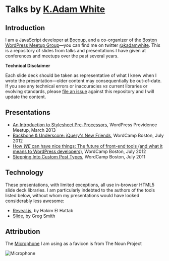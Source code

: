 # Talks by [K.Adam White](http://www.kadamwhite.com)

## Introduction

I am a JavaScript developer at [Bocoup](http://bocoup.com/), and a co-organizer of the [Boston WordPress Meetup Group](http://meetup.bostonwp.org/)&mdash;you can find me on twitter [@kadamwhite](http://twitter.com/kadamwhite). This is a repository of slides from talks and presentations I have given at conferences and meetups over the past several years.

**Technical Disclaimer**

Each slide deck should be taken as representative of what I knew when I wrote the presentation&mdash;older content may consequentially be out-of-date. If you see any technical errors or inaccuracies *vs* current libraries or evolving standards, please [file an issue](https://github.com/kadamwhite/talks/issues) against this repository and I will update the content.

## Presentations

* [An Introduction to Stylesheet Pre-Processors](http://kadamwhite.github.io/talks/2013/preprocessors/), WordPress Providence Meetup, March 2013
* [Backbone &amp; Underscore: jQuery's New Friends](http://kadamwhite.github.io/talks/2012/backbone-and-underscore/), WordCamp Boston, July 2012
* [How *WE* can have nice things: The future of front-end tools (and what it means to WordPress developers)](http://kadamwhite.github.io/talks/2012/front-end-and-wp/), WordCamp Boston, July 2012
* [Stepping Into Custom Post Types](http://www.slideshare.net/kadamwhite/stepping-into-custom-post-types), WordCamp Boston, July 2011</li>

## Technology

These presentations, with limited exceptions, all use in-browser HTML5 slide deck libraries. I am particularly indebted to the authors of the tools listed below, without whom my presentations would have looked considerably less awesome:

* [Reveal.js](https://github.com/hakimel/reveal.js), by Hakim El Hattab
* [Slide](https://github.com/incompl/slide), by Greg Smith

## Attribution

The [Microphone](http://thenounproject.com/noun/microphone/#icon-No171) I am using as a favicon is from The Noun Project

<img src="http://kadamwhite.github.io/talks/apple-touch-icon-precomposed.png" alt="Microphone" />
